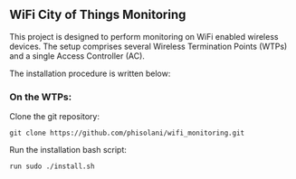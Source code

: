 ## WiFi City of Things Monitoring

This project is designed to perform monitoring on WiFi enabled wireless devices. The setup comprises several Wireless Termination Points (WTPs) and a single Access Controller (AC).

The installation procedure is written below:

### On the WTPs:

Clone the git repository:
```
git clone https://github.com/phisolani/wifi_monitoring.git
```

Run the installation bash script:
```
run sudo ./install.sh
```